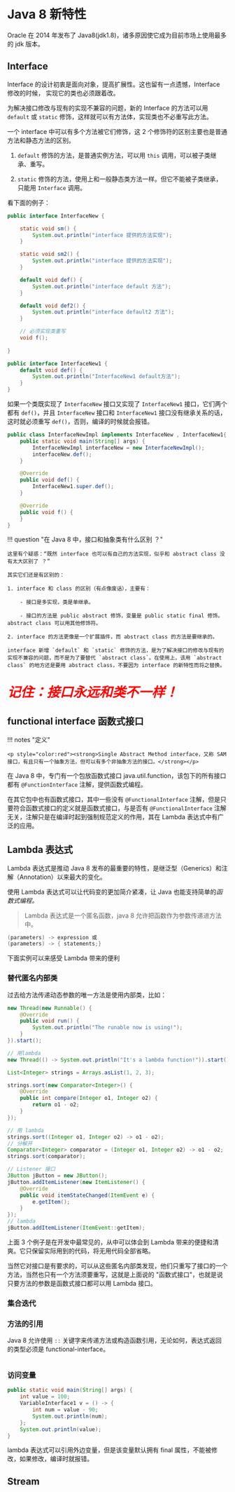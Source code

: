 # Java 8 新特性

Oracle 在 2014 年发布了 Java8(jdk1.8)，诸多原因使它成为目前市场上使用最多的 jdk 版本。

## Interface

Interface 的设计初衷是面向对象，提高扩展性。这也留有一点遗憾，Interface 修改的时候， 实现它的类也必须跟着改。

为解决接口修改与现有的实现不兼容的问题，新的 Interface 的方法可以用 `default` 或 `static` 修饰，这样就可以有方法体，实现类也不必重写此方法。

一个 interface 中可以有多个方法被它们修饰，这 2 个修饰符的区别主要也是普通方法和静态方法的区别。

1. `default` 修饰的方法，是普通实例方法，可以用 `this` 调用，可以被子类继承、重写。

2. `static` 修饰的方法，使用上和一般静态类方法一样。但它不能被子类继承，只能用 `Interface` 调用。

看下面的例子：

```java title="InterfaceNew"
public interface InterfaceNew {

    static void sm() {
        System.out.println("interface 提供的方法实现");
    }

    static void sm2() {
        System.out.println("interface 提供的方法实现");
    }

    default void def() {
        System.out.println("interface default 方法");
    }

    default void def2() {
        System.out.println("interface default2 方法");
    }

    // 必须实现类重写
    void f();
    
}
```

```java title="InterfaceNew1"
public interface InterfaceNew1 {
    default void def() {
        System.out.println("InterfaceNew1 default方法");
    }
}
```

如果一个类既实现了 `InterfaceNew` 接口又实现了 `InterfaceNew1` 接口，它们两个都有 `def()`，并且 `InterfaceNew` 接口和 `InterfaceNew1` 接口没有继承关系的话，这时就必须重写 `def()`，否则，编译的时候就会报错。

```java title="InterfaceNewImpl"
public class InterfaceNewImpl implements InterfaceNew , InterfaceNew1{
    public static void main(String[] args) {
        InterfaceNewImpl interfaceNew = new InterfaceNewImpl();
        interfaceNew.def();
    }

    @Override
    public void def() {
        InterfaceNew1.super.def();
    }

    @Override
    public void f() {
    }
}
```

!!! question "在 Java 8 中，接口和抽象类有什么区别 ？"

    这里有个疑惑：“既然 interface 也可以有自己的方法实现，似乎和 abstract class 没有太大区别了 ？”

    其实它们还是有区别的：

    1. interface 和 class 的区别（有点像废话），主要有：

        - 接口是多实现，类是单继承。

        - 接口的方法是 public abstract 修饰，变量是 public static final 修饰。 abstract class 可以用其他修饰符。

    2. interface 的方法更像是一个扩展插件，而 abstract class 的方法是要继承的。

    interface 新增 `default` 和 `static` 修饰的方法，是为了解决接口的修改与现有的实现不兼容的问题，而不是为了要替代 `abstract class`。在使用上，该用 `abstract class` 的地方还是要用 abstract class，不要因为 interface 的新特性而将之替换。

<p style="font-size:30px;color:red"><strong><em>记住：接口永远和类不一样！</em> </strong></p>


## functional interface 函数式接口

!!! notes "定义"

    <p style="color:red"><strong>Single Abstract Method interface，又称 SAM 接口，有且只有一个抽象方法，但可以有多个非抽象方法的接口。</strong></p>


在 Java 8 中，专门有一个包放函数式接口 java.util.function，该包下的所有接口都有 `@FunctionInterface` 注解，提供函数式编程。

在其它包中也有函数式接口，其中一些没有 `@FunctionalInterface` 注解，但是只要符合函数式接口的定义就是函数式接口，与是否有 `@FunctionalInterface` 注解无关，注解只是在编译时起到强制规范定义的作用，其在 Lambda 表达式中有广泛的应用。

## Lambda 表达式

Lambda 表达式是推动 Java 8 发布的最重要的特性，是继泛型（Generics）和注解（Annotation）以来最大的变化。

使用 Lambda 表达式可以让代码变的更加简介紧凑，让 Java 也能支持简单的<em>函数式编程。</em>

> Lambda 表达式是一个匿名函数，java 8 允许把函数作为参数传递进方法中。

```java "Lambda 表达式语法格式"
(parameters) -> expression 或
(parameters) -> { statements;}
```

下面实例可以来感受 Lambda 带来的便利

### 替代匿名内部类

过去给方法传递动态参数的唯一方法是使用内部类，比如：


```java title="Runnable 接口"
new Thread(new Runnable() {
    @Override
    public void run() {
        System.out.println("The runable now is using!");
    }
}).start();

// 用lambda
new Thread(() -> System.out.println("It's a lambda function!")).start();
```

```java title="Comparator 接口"
List<Integer> strings = Arrays.asList(1, 2, 3);

strings.sort(new Comparator<Integer>() {
    @Override
    public int compare(Integer o1, Integer o2) {
        return o1 - o2;
    }
});

// 用 lambda
strings.sort((Integer o1, Integer o2) -> o1 - o2);
// 分解开
Comparator<Integer> comparator = (Integer o1, Integer o2) -> o1 - o2;
strings.sort(comparator);
```

```java title="Listener 接口"
// Listener 接口
JButton jButton = new JButton();
jButton.addItemListener(new ItemListener() {
    @Override
    public void itemStateChanged(ItemEvent e) {
        e.getItem();
    }
});
// lambda
jButton.addItemListener(ItemEvent::getItem);
```

上面 3 个例子是在开发中最常见的，从中可以体会到 Lambda 带来的便捷和清爽。它只保留实际用到的代码，将无用代码全部省略。

当然它对接口是有要求的，可以从这些匿名内部类发现，他们只重写了接口的一个方法，当然也只有一个方法须要重写，这就是上面说的 "函数式接口"，也就是说只要方法的参数是函数式接口都可以用 Lambda 接口。



### 集合迭代

### 方法的引用

Java 8 允许使用 `::` 关键字来传递方法或构造函数引用，无论如何，表达式返回的类型必须是 functional-interface。

```java

```

### 访问变量

```java
public static void main(String[] args) {
    int value = 100;
    VariableInterface1 v = () -> {
        int num = value - 90;
        System.out.println(num);
    };
    System.out.println(value);
}
```

lambda 表达式可以引用外边变量，但是该变量默认拥有 final 属性，不能被修改，如果修改，编译时就报错。

## Stream

